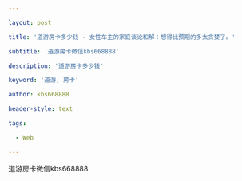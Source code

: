 ---
layout: post
title: '道游房卡多少钱 - 女性车主的家庭谈论和解：想得比预期的多太贪婪了。'
subtitle: '道游房卡微信kbs668888'
description: '道游房卡多少钱'
keyword: '道游, 房卡'
author: kbs668888
header-style: text
tags:
  - Web
---
道游房卡微信kbs668888

